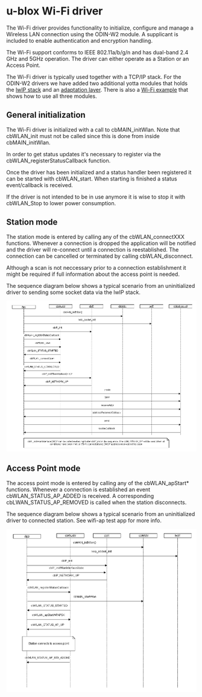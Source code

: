 # u-blox Wi-Fi driver
The Wi-Fi driver provides functionality to initialize, configure and manage a Wireless LAN connection using the ODIN-W2 module. A supplicant is included to enable authentication and encryption handling.

The Wi-Fi support conforms to IEEE 802.11a/b/g/n and has dual-band 2.4 GHz and 5GHz operation. The driver can either operate as a Station or an Access Point.

The Wi-Fi driver is typically used together with a TCP/IP stack. For the ODIN-W2 drivers we have added two additional yotta modules that holds the [lwIP stack](https://github.com/u-blox/sal-stack-lwip-ublox-odin-w2) and an [adaptation layer](https://github.com/u-blox/ublox-odin-w2-lwip-adapt). There is also a [Wi-Fi example](https://github.com/u-blox/mbed-examples-odin-w2) that shows how to use all three modules.

## General initialization
The Wi-Fi driver is initialized with a call to cbMAIN\_initWlan. Note that cbWLAN\_init must not be called since this is done from inside cbMAIN\_initWlan.

In order to get status updates it's necessary to register via the cbWLAN\_registerStatusCallback function.

Once the driver has been initialized and a status handler been registered it can be started with cbWLAN\_start. When starting is finished a status event/callback is received.

If the driver is not intended to be in use anymore it is wise to stop it with cbWLAN\_Stop to lower power consumption.

## Station mode
The station mode is entered by calling any of the cbWLAN\_connectXXX functions. Whenever a connection is dropped the application will be notified and the driver will re-connect until a connection is reestablished. The connection can be cancelled or terminated by calling cbWLAN\_disconnect.

Although a scan is not neccessary prior to a connection establishment it might be required if full information about the access point is needed.

The sequence diagram below shows a typical scenario from an uninitialized driver to sending some socket data via the lwIP stack.

![](mbed_wifi_sequence.png)

## Access Point mode
The access point mode is entered by calling any of the cbWLAN_apStart* functions. Whenever a connection is established an event cbWLAN_STATUS_AP_ADDED is received. A corresponding cbLWAN_STATUS_AP_REMOVED is called when the station disconnects.

The sequence diagram below shows a typical scenario from an uninitialized driver to connected station. See wifi-ap test app for more info.

![](mbed_wifi_ap_sequence.png)

